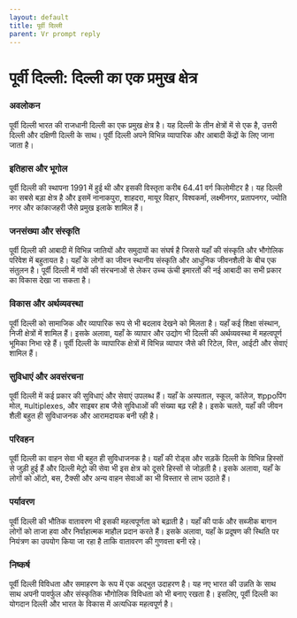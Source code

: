 ```yaml
---
layout: default
title: पूर्वी दिल्ली
parent: Vr prompt reply
---
```


**पूर्वी दिल्ली: दिल्ली का एक प्रमुख क्षेत्र**
=====================================================

### अवलोकन

पूर्वी दिल्ली भारत की राजधानी दिल्ली का एक प्रमुख क्षेत्र है। यह दिल्ली के तीन क्षेत्रों में से एक है, उत्तरी दिल्ली और दक्षिणी दिल्ली के साथ। पूर्वी दिल्ली अपने विभिन्न व्यापारिक और आबादी केंद्रों के लिए जाना जाता है।

### इतिहास और भूगोल

पूर्वी दिल्ली की स्थापना 1991 में हुई थी और इसकी विस्तृता करीब 64.41 वर्ग किलोमीटर है। यह दिल्ली का सबसे बड़ा क्षेत्र है और इसमें नानाकपुरा, शाहदरा, मायूर विहार, विश्वकर्मा, लक्ष्मीनगर, प्रतापनगर, ज्योति नगर और कांकाजहरी जैसे प्रमुख इलाके शामिल हैं।

### जनसंख्या और संस्कृति

पूर्वी दिल्ली की आबादी में विभिन्न जातियों और समुदायों का संघर्ष है जिससे यहाँ की संस्कृति और भौगोलिक परिवेश में बहुतायत है। यहाँ के लोगों का जीवन स्थानीय संस्कृति और आधुनिक जीवनशैली के बीच एक संतुलन है। पूर्वी दिल्ली में गांवों की संरचनाओं से लेकर उच्च ऊंची इमारतों की नई आबादी का सभी प्रकार का विकास देखा जा सकता है।

### विकास और अर्थव्यवस्था

पूर्वी दिल्ली को सामाजिक और व्यापारिक रूप से भी बदलाव देखने को मिलता है। यहाँ कई शिक्षा संस्थान, निजी क्षेत्रों में शामिल हैं। इसके अलावा, यहाँ के व्यापार और उद्योग भी दिल्ली की अर्थव्यवस्था में महत्वपूर्ण भूमिका निभा रहे हैं। पूर्वी दिल्ली के व्यापारिक क्षेत्रों में विभिन्न व्यापार जैसे की रिटेल, वित्त, आईटी और सेवाएं शामिल हैं।

### सुविधाएं और अवसंरचना

पूर्वी दिल्ली में कई प्रकार की सुविधाएं और सेवाएं उपलब्ध हैं। यहाँ के अस्पताल, स्कूल, कॉलेज, शppoपिंग मोल, मultiplexes, और साइबर हाब जैसे सुविधाओं की संख्या बढ़ रही है। इसके चलते, यहाँ की जीवन शैली बहुत ही सुविधाजनक और आरामदायक बनी रही है।

### परिवहन

पूर्वी दिल्ली का वाहन सेवा भी बहुत ही सुविधाजनक है। यहाँ की रोड्स और सड़कें दिल्ली के विभिन्न हिस्सों से जुड़ी हुई हैं और दिल्ली मेट्रो की सेवा भी इस क्षेत्र को दूसरे हिस्सों से जोड़ती है। इसके अलावा, यहाँ के लोगों को ऑटो, बस, टैक्सी और अन्य वाहन सेवाओं का भी विस्तार से लाभ उठाते हैं।

### पर्यावरण

पूर्वी दिल्ली की भौतिक वातावरण भी इसकी महत्वपूर्णता को बढ़ाती है। यहाँ की पार्क और सब्जीक बागान लोगों को ताजा हवा और निर्वाहात्मक माहौल प्रदान करते हैं। इसके अलावा, यहाँ के प्रदूषण की स्थिति पर नियंत्रण का उपयोग किया जा रहा है ताकि वातावरण की गुणवत्ता बनी रहे।

### निष्कर्ष

पूर्वी दिल्ली विविधता और समाहरण के रूप में एक अद्भुत उदाहरण है। यह नए भारत की उन्नति के साथ साथ अपनी पावर्फुल और संस्कृतिक भौगोलिक विविधता को भी बनाए रखता है। इसलिए, पूर्वी दिल्ली का योगदान दिल्ली और भारत के विकास में अत्यधिक महत्वपूर्ण है।
